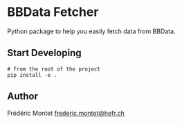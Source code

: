 BBData Fetcher
==============

Python package to help you easily fetch data from BBData.

Start Developing
----------------

    # From the root of the project
    pip install -e .

Author
------

Frédéric Montet
frederic.montet@hefr.ch